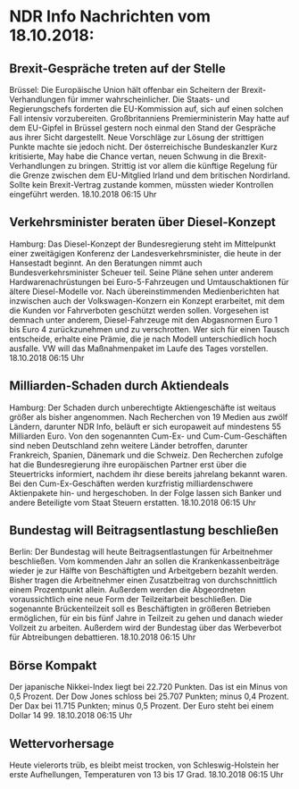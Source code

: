 # NDR Info Nachrichten vom 18.10.2018:


## Brexit-Gespräche treten auf der Stelle
Brüssel: Die Europäische Union hält offenbar ein Scheitern der Brexit-Verhandlungen für immer wahrscheinlicher. Die Staats- und Regierungschefs forderten die EU-Kommission auf, sich auf einen solchen Fall intensiv vorzubereiten. Großbritanniens Premierministerin May hatte auf dem EU-Gipfel in Brüssel gestern noch einmal den Stand der Gespräche aus ihrer Sicht dargestellt. Neue Vorschläge zur Lösung der strittigen Punkte machte sie jedoch nicht. Der österreichische Bundeskanzler Kurz kritisierte, May habe die Chance vertan, neuen Schwung in die Brexit-Verhandlungen zu bringen. Strittig ist vor allem die künftige Regelung für die Grenze zwischen dem EU-Mitglied Irland und dem britischen Nordirland. Sollte kein Brexit-Vertrag zustande kommen, müssten wieder Kontrollen eingeführt werden. 18.10.2018 06:15 Uhr 

## Verkehrsminister beraten über Diesel-Konzept
Hamburg: Das Diesel-Konzept der Bundesregierung steht im Mittelpunkt einer zweitägigen Konferenz der Landesverkehrsminister, die heute in der Hansestadt beginnt. An den Beratungen nimmt auch Bundesverkehrsminister Scheuer teil. Seine Pläne sehen unter anderem Hardwarenachrüstungen bei Euro-5-Fahrzeugen und Umtauschaktionen für ältere Diesel-Modelle vor. Nach übereinstimmenden Medienberichten hat inzwischen auch der Volkswagen-Konzern ein Konzept erarbeitet, mit dem die Kunden vor Fahrverboten geschützt werden sollen. Vorgesehen ist demnach unter anderem, Diesel-Fahrzeuge mit den Abgasnormen Euro 1 bis Euro 4 zurückzunehmen und zu verschrotten. Wer sich für einen Tausch entscheide, erhalte eine Prämie, die je nach Modell unterschiedlich hoch ausfalle. VW will das Maßnahmenpaket im Laufe des Tages vorstellen. 18.10.2018 06:15 Uhr 

## Milliarden-Schaden durch Aktiendeals
Hamburg: Der Schaden durch unberechtigte Aktiengeschäfte ist weitaus größer als bisher angenommen. Nach Recherchen von 19 Medien aus zwölf Ländern, darunter NDR Info, beläuft er sich europaweit auf mindestens 55 Milliarden Euro. Von den sogenannten Cum-Ex- und Cum-Cum-Geschäften sind neben Deutschland zehn weitere Länder betroffen, darunter Frankreich, Spanien, Dänemark und die Schweiz. Den Recherchen zufolge hat die Bundesregierung ihre europäischen Partner erst über die Steuertricks informiert, nachdem ihr diese bereits jahrelang bekannt waren. Bei den Cum-Ex-Geschäften werden kurzfristig milliardenschwere Aktienpakete hin- und hergeschoben. In der Folge lassen sich Banker und andere Beteiligte vom Staat Steuern erstatten. 18.10.2018 06:15 Uhr 

## Bundestag will Beitragsentlastung beschließen
Berlin: Der Bundestag will heute Beitragsentlastungen für Arbeitnehmer beschließen. Vom kommenden Jahr an sollen die Krankenkassenbeiträge wieder je zur Hälfte von Beschäftigten und Arbeitgebern bezahlt werden. Bisher tragen die Arbeitnehmer einen Zusatzbeitrag von durchschnittlich einem Prozentpunkt allein. Außerdem werden die Abgeordneten voraussichtlich eine neue Form der Teilzeitarbeit beschließen. Die sogenannte Brückenteilzeit soll es Beschäftigten in größeren Betrieben ermöglichen, für ein bis fünf Jahre in Teilzeit zu gehen und danach wieder Vollzeit zu arbeiten. Außerdem wird der Bundestag über das Werbeverbot für Abtreibungen debattieren. 18.10.2018 06:15 Uhr 

## Börse Kompakt
Der japanische Nikkei-Index liegt bei 22.720  Punkten. Das ist ein Minus von 0,5 Prozent. Der Dow Jones schloss bei 25.707 Punkten; minus 0,4 Prozent. Der Dax bei 11.715 Punkten; minus 0,5 Prozent. Der Euro steht bei einem Dollar 14 99. 18.10.2018 06:15 Uhr 

## Wettervorhersage
Heute vielerorts trüb, es bleibt meist trocken, von Schleswig-Holstein her erste Aufhellungen, Temperaturen von 13 bis 17 Grad. 18.10.2018 06:15 Uhr 

